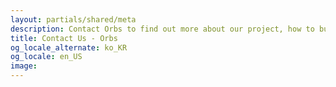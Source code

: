 ```yaml
---
layout: partials/shared/meta
description: Contact Orbs to find out more about our project, how to build your application on the Orbs blockchain or become an Orbs validator.
title: Contact Us - Orbs
og_locale_alternate: ko_KR
og_locale: en_US
image:
---
```

